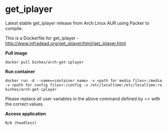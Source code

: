get_iplayer
===========

Latest stable get_iplayer release from Arch Linux AUR using Packer to compile.

This is a Dockerfile for get_iplayer - http://www.infradead.org/get_iplayer/html/get_iplayer.html

**Pull image**

```
docker pull binhex/arch-get-iplayer
```

**Run container**

```
docker run -d --name=<container name> -v <path for media files>:/media -v <path for config files>:/config -v /etc/localtime:/etc/localtime:ro binhex/arch-get-iplayer
```

Please replace all user variables in the above command defined by <> with the correct values.

**Access application**

```
N/A (headless)
```